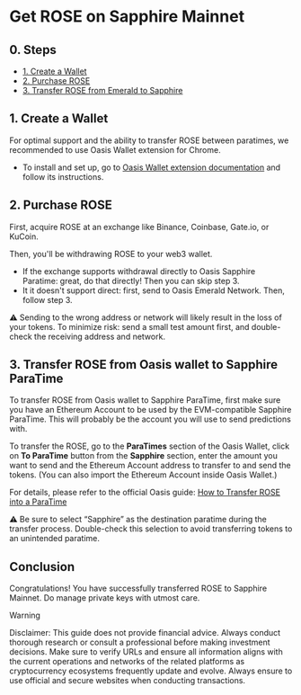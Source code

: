 # Get ROSE on Sapphire Mainnet

## 0. Steps

- [1. Create a Wallet](#1-create-a-wallet)
- [2. Purchase ROSE](#2-purchase-rose)
- [3. Transfer ROSE from Emerald to Sapphire](#3-transfer-rose-from-emerald-to-sapphire)

## 1. Create a Wallet

For optimal support and the ability to transfer ROSE between paratimes, we recommended to use Oasis Wallet extension for Chrome.
- To install and set up, go to [Oasis Wallet extension documentation](https://docs.oasis.io/general/manage-tokens/oasis-wallets/browser-extension/#install-the-oasis-wallet-via-chrome-web-store) and follow its instructions.

## 2. Purchase ROSE

First, acquire ROSE at an exchange like Binance, Coinbase, Gate.io, or KuCoin.

Then, you'll be withdrawing ROSE to your web3 wallet.
- If the exchange supports withdrawal directly to Oasis Sapphire Paratime: great, do that directly! Then you can skip step 3. 
- It it doesn't support direct: first, send to Oasis Emerald Network. Then, follow step 3.

⚠️ Sending to the wrong address or network will likely result in the loss of your tokens. To minimize risk: send a small test amount first, and double-check the receiving address and network.

## 3. Transfer ROSE from Oasis wallet to Sapphire ParaTime

To transfer ROSE from Oasis wallet to Sapphire ParaTime, first make sure you have an Ethereum Account to be used by the EVM-compatible Sapphire ParaTime. This will probably be the account you will use to send predictions with.

To transfer the ROSE, go to the **ParaTimes** section of the Oasis Wallet, click on **To ParaTime** button from the **Sapphire** section, enter the amount you want to send and the Ethereum Account address to transfer to and send the tokens. (You can also import the Ethereum Account inside Oasis Wallet.)

For details, please refer to the official Oasis guide: [How to Transfer ROSE into a ParaTime](https://docs.oasis.io/general/manage-tokens/how-to-transfer-rose-into-paratime)

⚠️ Be sure to select “Sapphire” as the destination paratime during the transfer process. Double-check this selection to avoid transferring tokens to an unintended paratime. 

## Conclusion

Congratulations! You have successfully transferred ROSE to Sapphire Mainnet. Do manage private keys with utmost care.


> [!WARNING]
> Disclaimer: This guide does not provide financial advice. Always conduct thorough research or consult a professional before making investment decisions. Make sure to verify URLs and ensure all information aligns with the current operations and networks of the related platforms as cryptocurrency ecosystems frequently update and evolve. Always ensure to use official and secure websites when conducting transactions.
